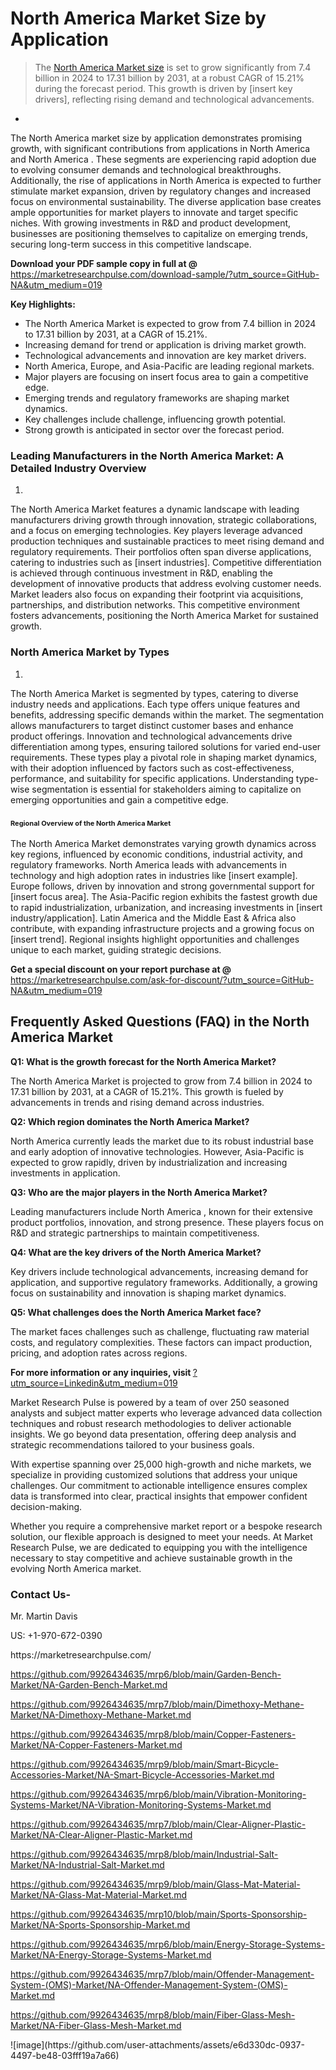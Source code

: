 <h1>North America  Market&nbsp;Size by Application</h1><blockquote><p>The <a href="https://marketresearchpulse.com/download-sample/?utm_source=GitHub-NA&amp;utm_medium=019">North America  Market size</a> is set to grow significantly from 7.4 billion in 2024 to 17.31 billion by 2031, at a robust CAGR of 15.21% during the forecast period. This growth is driven by [insert key drivers], reflecting rising demand and technological advancements.</p></blockquote><ul><li></li></ul><p>The North America  market size by application demonstrates promising growth, with significant contributions from applications in North America  and North America . These segments are experiencing rapid adoption due to evolving consumer demands and technological breakthroughs. Additionally, the rise of applications in North America  is expected to further stimulate market expansion, driven by regulatory changes and increased focus on environmental sustainability. The diverse application base creates ample opportunities for market players to innovate and target specific niches. With growing investments in R&D and product development, businesses are positioning themselves to capitalize on emerging trends, securing long-term success in this competitive landscape.</p><p><strong>Download your PDF sample copy in full at @ </strong><a href="https://marketresearchpulse.com/download-sample/?utm_source=GitHub-NA&amp;utm_medium=019">https://marketresearchpulse.com/download-sample/?utm_source=GitHub-NA&amp;utm_medium=019</a></p><p><strong>Key Highlights: </strong></p><ul><li>The North America  Market is expected to grow from 7.4 billion in 2024 to 17.31 billion by 2031, at a CAGR of 15.21%.</li><li>Increasing demand for trend or application is driving market growth.</li><li>Technological advancements and innovation are key market drivers.</li><li>North America, Europe, and Asia-Pacific are leading regional markets.</li><li>Major players are focusing on insert focus area to gain a competitive edge.</li><li>Emerging trends and regulatory frameworks are shaping market dynamics.</li><li>Key challenges include challenge, influencing growth potential.</li><li>Strong growth is anticipated in sector over the forecast period.</li></ul><h3>Leading Manufacturers in the North America  Market: A Detailed Industry Overview</h3><ol><li></li></ol><div class="flex max-w-full flex-col flex-grow"><div class="min-h-8 text-message flex w-full flex-col items-end gap-2 whitespace-normal break-words [.text-message+&amp;]:mt-5" dir="auto" data-message-author-role="assistant" data-message-id="fd8432e4-4910-450d-b182-61b7bfb0a01f" data-message-model-slug="gpt-4o"><div class="flex w-full flex-col gap-1 empty:hidden first:pt-[3px]"><div class="markdown prose w-full break-words dark:prose-invert light"><p>The North America  Market features a dynamic landscape with leading manufacturers driving growth through innovation, strategic collaborations, and a focus on emerging technologies. Key players leverage advanced production techniques and sustainable practices to meet rising demand and regulatory requirements. Their portfolios often span diverse applications, catering to industries such as [insert industries]. Competitive differentiation is achieved through continuous investment in R&amp;D, enabling the development of innovative products that address evolving customer needs. Market leaders also focus on expanding their footprint via acquisitions, partnerships, and distribution networks. This competitive environment fosters advancements, positioning the North America  Market for sustained growth.</p></div></div></div></div><h3>North America  Market by Types</h3><ol><li></li></ol><div class="flex max-w-full flex-col flex-grow"><div class="min-h-8 text-message flex w-full flex-col items-end gap-2 whitespace-normal break-words [.text-message+&amp;]:mt-5" dir="auto" data-message-author-role="assistant" data-message-id="084470be-0bb7-4664-bddf-5156b4f41249" data-message-model-slug="gpt-4o-mini"><div class="flex w-full flex-col gap-1 empty:hidden first:pt-[3px]"><div class="markdown prose w-full break-words dark:prose-invert light"><p>The North America  Market is segmented by types, catering to diverse industry needs and applications. Each type offers unique features and benefits, addressing specific demands within the market. The segmentation allows manufacturers to target distinct customer bases and enhance product offerings. Innovation and technological advancements drive differentiation among types, ensuring tailored solutions for varied end-user requirements. These types play a pivotal role in shaping market dynamics, with their adoption influenced by factors such as cost-effectiveness, performance, and suitability for specific applications. Understanding type-wise segmentation is essential for stakeholders aiming to capitalize on emerging opportunities and gain a competitive edge.</p></div></div></div></div><h3><span style="font-size: 11px;">Regional Overview of the North America  Market</span></h3><div class="flex max-w-full flex-col flex-grow"><div class="min-h-8 text-message flex w-full flex-col items-end gap-2 whitespace-normal break-words [.text-message+&amp;]:mt-5" dir="auto" data-message-author-role="assistant" data-message-id="e9038762-ce64-4e30-91c9-9bd413514231" data-message-model-slug="gpt-4o-mini"><div class="flex w-full flex-col gap-1 empty:hidden first:pt-[3px]"><div class="markdown prose w-full break-words dark:prose-invert light"><p>The North America  Market demonstrates varying growth dynamics across key regions, influenced by economic conditions, industrial activity, and regulatory frameworks. North America leads with advancements in technology and high adoption rates in industries like [insert example]. Europe follows, driven by innovation and strong governmental support for [insert focus area]. The Asia-Pacific region exhibits the fastest growth due to rapid industrialization, urbanization, and increasing investments in [insert industry/application]. Latin America and the Middle East &amp; Africa also contribute, with expanding infrastructure projects and a growing focus on [insert trend]. Regional insights highlight opportunities and challenges unique to each market, guiding strategic decisions.</p></div></div></div></div><p><strong>Get a special discount on your report purchase at @ </strong><a href="https://marketresearchpulse.com/ask-for-discount/?utm_source=GitHub-NA&amp;utm_medium=019">https://marketresearchpulse.com/ask-for-discount/?utm_source=GitHub-NA&amp;utm_medium=019</a></p><h2>Frequently Asked Questions (FAQ) in the North America  Market</h2><p><strong>Q1: What is the growth forecast for the North America  Market?</strong></p><p>The North America  Market is projected to grow from 7.4 billion in 2024 to 17.31 billion by 2031, at a CAGR of 15.21%. This growth is fueled by advancements in trends and rising demand across industries.</p><p><strong>Q2: Which region dominates the North America  Market?</strong></p><p>North America currently leads the market due to its robust industrial base and early adoption of innovative technologies. However, Asia-Pacific is expected to grow rapidly, driven by industrialization and increasing investments in application.</p><p><strong>Q3: Who are the major players in the North America  Market?</strong></p><p>Leading manufacturers include North America , known for their extensive product portfolios, innovation, and strong presence. These players focus on R&amp;D and strategic partnerships to maintain competitiveness.</p><p><strong>Q4: What are the key drivers of the North America  Market?</strong></p><p>Key drivers include technological advancements, increasing demand for application, and supportive regulatory frameworks. Additionally, a growing focus on sustainability and innovation is shaping market dynamics.</p><p><strong>Q5: What challenges does the North America  Market face?</strong></p><p>The market faces challenges such as challenge, fluctuating raw material costs, and regulatory complexities. These factors can impact production, pricing, and adoption rates across regions.</p><p><strong>For more information or any inquiries, visit&nbsp;</strong><a href="?utm_source=Linkedin&utm_medium=019">?utm_source=Linkedin&utm_medium=019</a></p><p>Market Research Pulse is powered by a team of over 250 seasoned analysts and subject matter experts who leverage advanced data collection techniques and robust research methodologies to deliver actionable insights. We go beyond data presentation, offering deep analysis and strategic recommendations tailored to your business goals.</p><p>With expertise spanning over 25,000 high-growth and niche markets, we specialize in providing customized solutions that address your unique challenges. Our commitment to actionable intelligence ensures complex data is transformed into clear, practical insights that empower confident decision-making.</p><p>Whether you require a comprehensive market report or a bespoke research solution, our flexible approach is designed to meet your needs. At Market Research Pulse, we are dedicated to equipping you with the intelligence necessary to stay competitive and achieve sustainable growth in the evolving North America  market.</p><h3><strong>Contact Us-</strong></h3><p>Mr. Martin Davis</p><p>US: +1-970-672-0390</p><p>https://marketresearchpulse.com/</p><p><a href="https://github.com/9926434635/mrp6/blob/main/Garden-Bench-Market/NA-Garden-Bench-Market.md">https://github.com/9926434635/mrp6/blob/main/Garden-Bench-Market/NA-Garden-Bench-Market.md</a></p><p><a href="https://github.com/9926434635/mrp7/blob/main/Dimethoxy-Methane-Market/NA-Dimethoxy-Methane-Market.md">https://github.com/9926434635/mrp7/blob/main/Dimethoxy-Methane-Market/NA-Dimethoxy-Methane-Market.md</a></p><p><a href="https://github.com/9926434635/mrp8/blob/main/Copper-Fasteners-Market/NA-Copper-Fasteners-Market.md">https://github.com/9926434635/mrp8/blob/main/Copper-Fasteners-Market/NA-Copper-Fasteners-Market.md</a></p><p><a href="https://github.com/9926434635/mrp9/blob/main/Smart-Bicycle-Accessories-Market/NA-Smart-Bicycle-Accessories-Market.md">https://github.com/9926434635/mrp9/blob/main/Smart-Bicycle-Accessories-Market/NA-Smart-Bicycle-Accessories-Market.md</a></p><p><a href="https://github.com/9926434635/mrp6/blob/main/Vibration-Monitoring-Systems-Market/NA-Vibration-Monitoring-Systems-Market.md">https://github.com/9926434635/mrp6/blob/main/Vibration-Monitoring-Systems-Market/NA-Vibration-Monitoring-Systems-Market.md</a></p><p><a href="https://github.com/9926434635/mrp7/blob/main/Clear-Aligner-Plastic-Market/NA-Clear-Aligner-Plastic-Market.md">https://github.com/9926434635/mrp7/blob/main/Clear-Aligner-Plastic-Market/NA-Clear-Aligner-Plastic-Market.md</a></p><p><a href="https://github.com/9926434635/mrp8/blob/main/Industrial-Salt-Market/NA-Industrial-Salt-Market.md">https://github.com/9926434635/mrp8/blob/main/Industrial-Salt-Market/NA-Industrial-Salt-Market.md</a></p><p><a href="https://github.com/9926434635/mrp9/blob/main/Glass-Mat-Material-Market/NA-Glass-Mat-Material-Market.md">https://github.com/9926434635/mrp9/blob/main/Glass-Mat-Material-Market/NA-Glass-Mat-Material-Market.md</a></p><p><a href="https://github.com/9926434635/mrp10/blob/main/Sports-Sponsorship-Market/NA-Sports-Sponsorship-Market.md">https://github.com/9926434635/mrp10/blob/main/Sports-Sponsorship-Market/NA-Sports-Sponsorship-Market.md</a></p><p><a href="https://github.com/9926434635/mrp6/blob/main/Energy-Storage-Systems-Market/NA-Energy-Storage-Systems-Market.md">https://github.com/9926434635/mrp6/blob/main/Energy-Storage-Systems-Market/NA-Energy-Storage-Systems-Market.md</a></p><p><a href="https://github.com/9926434635/mrp7/blob/main/Offender-Management-System-(OMS)-Market/NA-Offender-Management-System-(OMS)-Market.md">https://github.com/9926434635/mrp7/blob/main/Offender-Management-System-(OMS)-Market/NA-Offender-Management-System-(OMS)-Market.md</a></p><p><a href="https://github.com/9926434635/mrp8/blob/main/Fiber-Glass-Mesh-Market/NA-Fiber-Glass-Mesh-Market.md">https://github.com/9926434635/mrp8/blob/main/Fiber-Glass-Mesh-Market/NA-Fiber-Glass-Mesh-Market.md</a></p>
![image](https://github.com/user-attachments/assets/e6d330dc-0937-4497-be48-03fff19a7a66)
